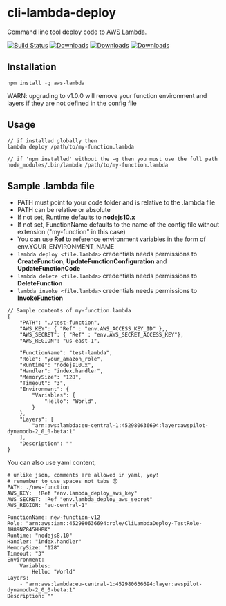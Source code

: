 

# cli-lambda-deploy
Command line tool deploy code to [AWS Lambda](http://aws.amazon.com/lambda/).  

[![Build Status](https://travis-ci.org/awspilot/cli-lambda-deploy.svg?branch=master)](https://travis-ci.org/awspilot/cli-lambda-deploy)
[![Downloads](https://img.shields.io/npm/dm/aws-lambda?maxAge=2592000)](https://www.npmjs.com/package/aws-lambda)
[![Downloads](https://img.shields.io/npm/dy/aws-lambda?maxAge=2592000)](https://www.npmjs.com/package/aws-lambda)
[![Downloads](https://img.shields.io/npm/dt/aws-lambda?maxAge=2592000)](https://www.npmjs.com/package/aws-lambda)


## Installation

```
npm install -g aws-lambda
```

WARN: upgrading to v1.0.0 will remove your function environment and layers if they are not defined in the config file  


## Usage

```
// if installed globally then
lambda deploy /path/to/my-function.lambda

// if 'npm installed' without the -g then you must use the full path
node_modules/.bin/lambda /path/to/my-function.lambda
```

## Sample .lambda file

 * PATH must point to your code folder and is relative to the .lambda file  
 * PATH can be relative or absolute  
 * If not set, Runtime defaults to **nodejs10.x**  
 * If not set, FunctionName defaults to the name of the config file without extension ("my-function" in this case)  
 * You can use **Ref** to reference environment variables in the form of env.YOUR_ENVIRONMENT_NAME  
 * `lambda deploy <file.lambda>` credentials needs permissions to **CreateFunction**, **UpdateFunctionConfiguration** and **UpdateFunctionCode**  
 * `lambda delete <file.lambda>` credentials needs permissions to **DeleteFunction**  
 * `lambda invoke <file.lambda>` credentials needs permissions to **InvokeFunction**  


```
// Sample contents of my-function.lambda
{
	"PATH": "./test-function",
	"AWS_KEY": { "Ref" : "env.AWS_ACCESS_KEY_ID" },,
	"AWS_SECRET": { "Ref" : "env.AWS_SECRET_ACCESS_KEY"},
	"AWS_REGION": "us-east-1",

	"FunctionName": "test-lambda",
	"Role": "your_amazon_role",
	"Runtime": "nodejs10.x",
	"Handler": "index.handler",
	"MemorySize": "128",
	"Timeout": "3",
	"Environment": {
		"Variables": {
			"Hello": "World",
		}
	},
	"Layers": [
		"arn:aws:lambda:eu-central-1:452980636694:layer:awspilot-dynamodb-2_0_0-beta:1"
	],
	"Description": ""
}
```

You can also use yaml content,
```
# unlike json, comments are allowed in yaml, yey!
# remember to use spaces not tabs 😞
PATH: ./new-function
AWS_KEY:  !Ref "env.lambda_deploy_aws_key"
AWS_SECRET: !Ref "env.lambda_deploy_aws_secret"
AWS_REGION: "eu-central-1"

FunctionName: new-function-v12
Role: "arn:aws:iam::452980636694:role/CliLambdaDeploy-TestRole-1H89NZ845HHBK"
Runtime: "nodejs8.10"
Handler: "index.handler"
MemorySize: "128"
Timeout: "3"
Environment:
    Variables:
        Hello: "World"
Layers:
    - "arn:aws:lambda:eu-central-1:452980636694:layer:awspilot-dynamodb-2_0_0-beta:1"
Description: ""
```
